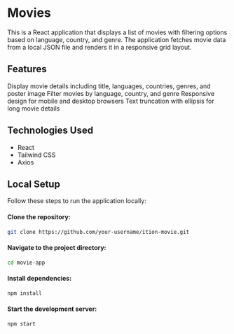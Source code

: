 # Movies
This is a React application that displays a list of movies with filtering options based on language, country, and genre. The application fetches movie data from a local JSON file and renders it in a responsive grid layout.

## Features

Display movie details including title, languages, countries, genres, and poster image
Filter movies by language, country, and genre
Responsive design for mobile and desktop browsers
Text truncation with ellipsis for long movie details

## Technologies Used

* React
* Tailwind CSS
* Axios 

## Local Setup

Follow these steps to run the application locally:

#### Clone the repository:

```bash
git clone https://github.com/your-username/ition-movie.git
```
#### Navigate to the project directory:

```bash
cd movie-app
```
#### Install dependencies:

```bash
npm install
```
#### Start the development server:

```bash
npm start
```
